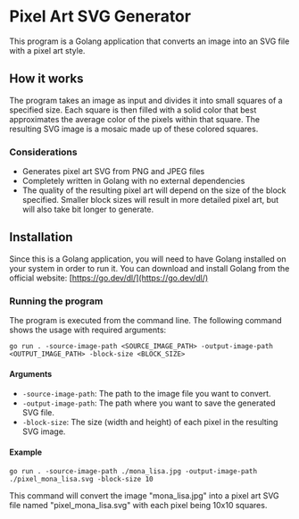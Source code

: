 # Pixel Art SVG Generator

This program is a Golang application that converts an image into an SVG file with a pixel art style.

## How it works

The program takes an image as input and divides it into small squares of a specified size. Each square is then filled with a solid color that best approximates the average color of the pixels within that square. The resulting SVG image is a mosaic made up of these colored squares.

### Considerations

* Generates pixel art SVG from PNG and JPEG files
* Completely written in Golang with no external dependencies
* The quality of the resulting pixel art will depend on the size of the block specified. Smaller block sizes will result in more detailed pixel art, but will also take bit longer to generate.

## Installation

Since this is a Golang application, you will need to have Golang installed on your system in order to run it. You can download and install Golang from the official website: [https://go.dev/dl/](https://go.dev/dl/)

### Running the program

The program is executed from the command line. The following command shows the usage with required arguments:

`go run . -source-image-path <SOURCE_IMAGE_PATH> -output-image-path <OUTPUT_IMAGE_PATH> -block-size <BLOCK_SIZE>`

#### Arguments

* `-source-image-path`: The path to the image file you want to convert.
* `-output-image-path`: The path where you want to save the generated SVG file.
* `-block-size`: The size (width and height) of each pixel in the resulting SVG image.

#### Example

`go run . -source-image-path ./mona_lisa.jpg -output-image-path ./pixel_mona_lisa.svg -block-size 10`

This command will convert the image "mona_lisa.jpg" into a pixel art SVG file named "pixel_mona_lisa.svg" with each pixel being 10x10 squares.
